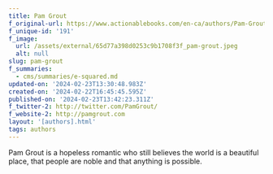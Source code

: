 ```yaml
---
title: Pam Grout
f_original-url: https://www.actionablebooks.com/en-ca/authors/Pam-Grout/
f_unique-id: '191'
f_image:
  url: /assets/external/65d77a398d0253c9b1708f3f_pam-grout.jpeg
  alt: null
slug: pam-grout
f_summaries:
  - cms/summaries/e-squared.md
updated-on: '2024-02-23T13:30:48.983Z'
created-on: '2024-02-22T16:45:45.595Z'
published-on: '2024-02-23T13:42:23.311Z'
f_twitter-2: http://twitter.com/PamGrout/
f_website-2: http://pamgrout.com
layout: '[authors].html'
tags: authors
---
```


Pam Grout is a hopeless romantic who still believes the world is a beautiful place, that people are noble and that anything is possible.
